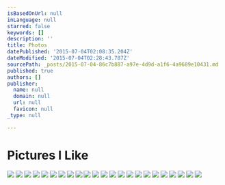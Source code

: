 ```yaml
---
isBasedOnUrl: null
inLanguage: null
starred: false
keywords: []
description: ''
title: Photos
datePublished: '2015-07-04T02:08:35.204Z'
dateModified: '2015-07-04T02:28:43.787Z'
sourcePath: _posts/2015-07-04-86c7b887-a97e-4d9d-a1f6-4a9689e10431.md
published: true
authors: []
publisher:
  name: null
  domain: null
  url: null
  favicon: null
_type: null

---
```

# Pictures I Like
![](https://the-grid-user-content.s3-us-west-2.amazonaws.com/7034ee85-403d-4767-939a-c04f025b8a42.jpg)
![](https://the-grid-user-content.s3-us-west-2.amazonaws.com/3db1b448-b51a-4df1-b2c9-248902614644.jpg)
![](https://the-grid-user-content.s3-us-west-2.amazonaws.com/614b8e35-17d4-4204-ad2b-23a1755f2d28.jpg)
![](https://the-grid-user-content.s3-us-west-2.amazonaws.com/14f98e4a-7b7c-45f9-9094-cffb20276b0f.jpg)
![](https://the-grid-user-content.s3-us-west-2.amazonaws.com/14732af0-845a-4de4-b52b-a694acea401a.jpg)
![](https://the-grid-user-content.s3-us-west-2.amazonaws.com/7744fb2c-2467-4c83-84b2-2595934d7a53.jpg)
![](https://the-grid-user-content.s3-us-west-2.amazonaws.com/32f39ba7-e814-4940-96f4-c5a5c84a0c1b.jpg)
![](https://the-grid-user-content.s3-us-west-2.amazonaws.com/06401b55-c2d0-4d51-a2b5-57f56b3c34b9.jpg)
![](https://the-grid-user-content.s3-us-west-2.amazonaws.com/c84eaa4a-f2cd-41e0-837c-09226360ffee.jpg)
![](https://the-grid-user-content.s3-us-west-2.amazonaws.com/4624350a-8f47-4b17-86b1-e159349f6701.jpg)
![](https://the-grid-user-content.s3-us-west-2.amazonaws.com/809671f7-784e-4576-ab4b-ae068666e566.jpg)
![](https://the-grid-user-content.s3-us-west-2.amazonaws.com/54715655-d9ee-4b21-81c4-d7fb5044907a.jpg)
![](https://the-grid-user-content.s3-us-west-2.amazonaws.com/0ed5c737-2f08-4689-a6f9-3b61a9c2143a.jpg)
![](https://the-grid-user-content.s3-us-west-2.amazonaws.com/d3f5e76f-fa58-4e30-81d3-1caf1a710e54.jpg)
![](https://the-grid-user-content.s3-us-west-2.amazonaws.com/3a3f6574-cc92-4e9e-833f-2680b3fe16b6.jpg)
![](https://the-grid-user-content.s3-us-west-2.amazonaws.com/5bc7c9c3-240c-48e2-9186-ffd83eb2d72a.jpg)
![](https://the-grid-user-content.s3-us-west-2.amazonaws.com/ef0c3447-dd19-4aa8-afdc-fb3fcc10b26c.jpg)
![](https://the-grid-user-content.s3-us-west-2.amazonaws.com/9647be18-320b-4c54-bb8b-8333df82106f.jpg)
![](https://the-grid-user-content.s3-us-west-2.amazonaws.com/00f95cc1-49a6-4e3b-9ff2-01b1712de5f7.jpg)
![](https://the-grid-user-content.s3-us-west-2.amazonaws.com/ae879e4c-9558-4aee-81c7-216708e961f2.jpg)
![](https://the-grid-user-content.s3-us-west-2.amazonaws.com/027798c0-3515-4f96-910c-878176ec7f6e.png)
![](https://the-grid-user-content.s3-us-west-2.amazonaws.com/c1f86888-8638-4554-8e9c-93306ecc2794.jpg)
![](https://the-grid-user-content.s3-us-west-2.amazonaws.com/27e12481-99e0-4eb6-85b0-13e9cfbd795b.jpg)